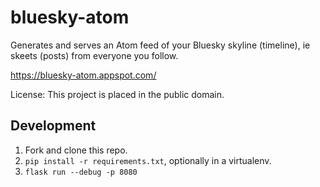 bluesky-atom
============

Generates and serves an Atom feed of your Bluesky skyline (timeline), ie skeets (posts) from everyone you follow.

https://bluesky-atom.appspot.com/

License: This project is placed in the public domain.


Development
---
1. Fork and clone this repo.
1. `pip install -r requirements.txt`, optionally in a virtualenv.
1. `flask run --debug -p 8080`
